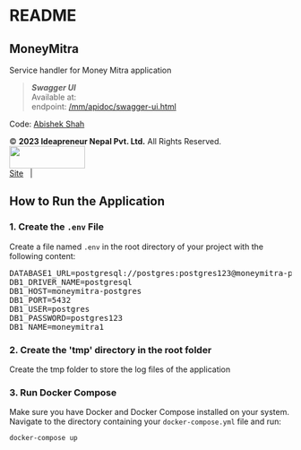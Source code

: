 # README 
## MoneyMitra
Service handler for Money Mitra application

> _<b>Swagger UI</b>_ </br> 
> Available at:  <br>
> endpoint: [/mm/apidoc/swagger-ui.html](http://localhost:8080/mm/apidoc/swagger-ui.html) <br>


Code: [Abishek Shah](mailto:developabishek@gmail.com) <br>

&copy; **2023 Ideapreneur Nepal Pvt. Ltd.** All Rights Reserved. </br>
<img src="https://ideapreneurnepal.com/static/landing/img/logo.jpg" width="135" height="40"> <br>
<a href="https://ideapreneurnepal.com/">Site</a> &nbsp; |


## How to Run the Application

### 1. Create the `.env` File

Create a file named `.env` in the root directory of your project with the following content:

<pre>
DATABASE1_URL=postgresql://postgres:postgres123@moneymitra-postgres:5432/moneymitra1
DB1_DRIVER_NAME=postgresql
DB1_HOST=moneymitra-postgres
DB1_PORT=5432
DB1_USER=postgres
DB1_PASSWORD=postgres123
DB1_NAME=moneymitra1
</pre>

### 2. Create the 'tmp' directory in the root folder

Create the tmp folder to store the log files of the application

### 3. Run Docker Compose

Make sure you have Docker and Docker Compose installed on your system. Navigate to the directory containing your `docker-compose.yml` file and run:
```bash
docker-compose up

